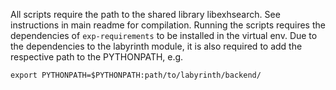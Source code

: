 All scripts require the path to the shared library libexhsearch. See instructions in main readme for compilation.
Running the scripts requires the dependencies of `exp-requirements` to be installed in the virtual env.
Due to the dependencies to the labyrinth module, it is also required to add the respective path to the PYTHONPATH, e.g.

    export PYTHONPATH=$PYTHONPATH:path/to/labyrinth/backend/